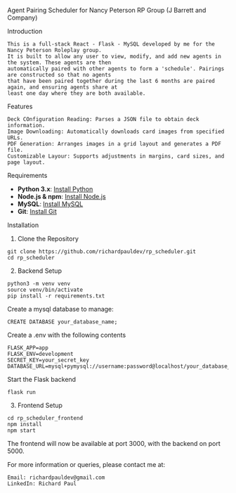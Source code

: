 Agent Pairing Scheduler for Nancy Peterson RP Group (J Barrett and Company)

Introduction

    This is a full-stack React - Flask - MySQL developed by me for the Nancy Peterson Roleplay group. 
    It is built to allow any user to view, modify, and add new agents in the system. These agents are then 
    automatically paired with other agents to form a 'schedule'. Pairings are constructed so that no agents
    that have been paired together during the last 6 months are paired again, and ensuring agents share at
    least one day where they are both available.

Features

    Deck COnfiguration Reading: Parses a JSON file to obtain deck information.
    Image Downloading: Automatically downloads card images from specified URLs.
    PDF Generation: Arranges images in a grid layout and generates a PDF file.
    Customizable Layour: Supports adjustments in margins, card sizes, and page layout.

Requirements

  - **Python 3.x**: [Install Python](https://www.python.org/downloads/)
  - **Node.js & npm**: [Install Node.js](https://nodejs.org/en/download/)
  - **MySQL**: [Install MySQL](https://dev.mysql.com/downloads/installer/)
  - **Git**: [Install Git](https://git-scm.com/)

Installation

  1. Clone the Repository

    git clone https://github.com/richardpauldev/rp_scheduler.git
    cd rp_scheduler
    

  2. Backend Setup

    python3 -m venv venv
    source venv/bin/activate
    pip install -r requirements.txt

  Create a mysql database to manage:
  
    CREATE DATABASE your_database_name;
    
  Create a .env with the following contents
  
    FLASK_APP=app
    FLASK_ENV=development
    SECRET_KEY=your_secret_key
    DATABASE_URL=mysql+pymysql://username:password@localhost/your_database_name

  Start the Flask backend
  
    flask run

  3. Frontend Setup

    cd rp_scheduler_frontend
    npm install
    npm start

  The frontend will now be available at port 3000, with the backend on port 5000. 


For more information or queries, please contact me at:

    Email: richardpauldev@gmail.com
    LinkedIn: Richard Paul

